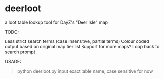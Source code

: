 # deerloot
a loot table lookup tool for DayZ's "Deer Isle" map

TODO:

Less strict search terms (case insensitive, partial terms)
Colour coded output based on original map tier list
Support for more maps?
Loop back to search prompt

USAGE:

> python deerloot.py
input exact table name, case sensitive for now